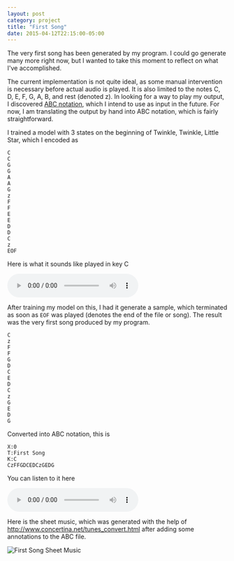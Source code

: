 ```yaml
---
layout: post
category: project
title: "First Song"
date: 2015-04-12T22:15:00-05:00
---
```


The very first song has been generated by my program. I could go generate many more right now, but I wanted to take this moment to reflect on what I've accomplished.

The current implementation is not quite ideal, as some manual intervention is necessary before actual audio is played. It is also limited to the notes C, D, E, F, G, A, B, and rest (denoted z). In looking for a way to play my output, I discovered [ABC notation](https://en.wikipedia.org/wiki/ABC_notation), which I intend to use as input in the future. For now, I am translating the output by hand into ABC notation, which is fairly straightforward.

I trained a model with 3 states on the beginning of Twinkle, Twinkle, Little Star, which I encoded as

    C
    C
    G
    G
    A
    A
    G
    z
    F
    F
    E
    E
    D
    D
    C
    z
    EOF


Here is what it sounds like played in key C

<audio controls>
<source src="{{site.baseurl}}/assets/audio/2015-04-12-first-song/twinkle-original.mp3"
type="audio/mpeg">
Your browser does not support the audio element.
</audio>

After training my model on this, I had it generate a sample, which terminated as soon as `EOF` was played (denotes the end of the file or song). The result was the very first song produced by my program.

    C
    z
    F
    F
    G
    D
    C
    E
    D
    C
    z
    G
    E
    D
    G

Converted into ABC notation, this is

    X:0
    T:First Song
    K:C
    CzFFGDCEDCzGEDG

You can listen to it here

<audio controls>
<source
   src="{{site.baseurl}}/assets/audio/2015-04-12-first-song/first-song.mp3"
   type="audio/mpeg">
Your browser does not support the audio element.
</audio>

Here is the sheet music, which was generated with the help of <http://www.concertina.net/tunes_convert.html> after adding some annotations to the ABC file.

![First Song Sheet Music](
  {{site.baseurl}}/assets/audio/2015-04-12-first-song/first-song.jpg
)